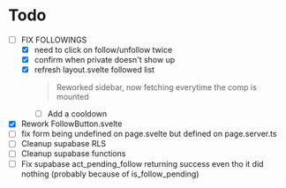 # Todo

- [ ] FIX FOLLOWINGS
  - [x] need to click on follow/unfollow twice
  - [x] confirm when private doesn't show up
  - [x] refresh layout.svelte followed list
    > Reworked sidebar, now fetching everytime the comp is mounted
    - [ ] Add a cooldown
- [x] Rework FollowButton.svelte
- [ ] fix form being undefined on page.svelte but defined on page.server.ts
- [ ] Cleanup supabase RLS
- [ ] Cleanup supabase functions
- [ ] Fix supabase act_pending_follow returning success even tho it did nothing (probably because of is_follow_pending)
